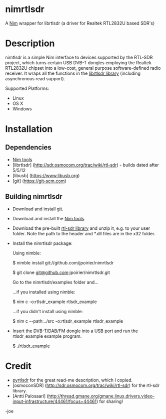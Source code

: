 nimrtlsdr
=========

A [Nim](https://nim-lang.org) wrapper for librtlsdr (a driver for Realtek RTL2832U based SDR's)



# Description

nimtlsdr is a simple Nim interface to devices supported by the RTL-SDR project, which turns certain USB DVB-T dongles
employing the Realtek RTL2832U chipset into a low-cost, general purpose software-defined radio receiver. It wraps all
the functions in the [librtlsdr library](http://sdr.osmocom.org/trac/wiki/rtl-sdr) (including asynchronous read support).

Supported Platforms:
* Linux
* OS X
* Windows


# Installation

## Dependencies
* [Nim tools](https://nim-lang.org)
* [librtlsdr] (http://sdr.osmocom.org/trac/wiki/rtl-sdr) - builds dated after 5/5/12
* [libusb] (https://www.libusb.org)
* [git] (https://git-scm.com)


## Building nimrtlsdr
* Download and install [git](http://git-scm.com).
* Download and install the [Nim tools](http://nim-lang.org/download.html).
* Download the pre-built [rtl-sdr library](http://sdr.osmocom.org/trac/attachment/wiki/rtl-sdr/RelWithDebInfo.zip) and unzip
  it, e.g. to your user folder. Note the path to the header and *.dll files are in the x32 folder.
* Install the nimrtlsdr package:

  Using nimble:

  $ nimble install git://github.com/jpoirier/nimrtlsdr

  $ git clone git@github.com:jpoirier/nimrtlsdr.git

  Go to the nimrtlsdr/examples folder and...

  ...if you installed using nimble:

  $ nim c -o:rtlsdr_example rtlsdr_example

  ...if you didn't install using nimble:

  $ nim c --path:../src -o:rtlsdr_example rtlsdr_example

* Insert the DVB-T/DAB/FM dongle into a USB port and run
  the rtlsdr_example example program.

  $ ./rtlsdr_example

# Credit
* [pyrtlsdr](https://github.com/roger-/pyrtlsdr) for the great read-me description, which I copied.
* [osmoconSDR] (http://sdr.osmocom.org/trac/wiki/rtl-sdr) for the rtl-sdr library.
* [Antti Palosaari] (http://thread.gmane.org/gmane.linux.drivers.video-input-infrastructure/44461/focus=44461) for sharing!



-joe
